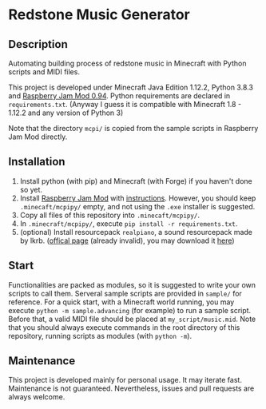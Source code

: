 # Redstone Music Generator

## Description

Automating building process of redstone music in Minecraft with Python scripts and MIDI files.

This project is developed under Minecraft Java Edition 1.12.2, Python 3.8.3 and [Raspberry Jam Mod 0.94](https://github.com/arpruss/raspberryjammod/releases/tag/0.94). Python requirements are declared in `requirements.txt`. (Anyway I guess it is compatible with Minecraft 1.8 - 1.12.2 and any version of Python 3) 

Note that the directory `mcpi/` is copied from the sample scripts in Raspberry Jam Mod directly.

## Installation

1. Install python (with pip) and Minecraft (with Forge) if you haven't done so yet.
2. Install [Raspberry Jam Mod](https://github.com/arpruss/raspberryjammod) with [instructions](https://www.instructables.com/Python-coding-for-Minecraft/). However, you should keep `.minecaft/mcpipy/` empty, and not using the `.exe` installer is suggested.
3. Copy all files of this repository into `.minecaft/mcpipy/`.
4. In `.minecraft/mcpipy/`, execute `pip install -r requirements.txt`.
5. (optional) Install resourcepack `realpiano`, a sound resourcepack made by lkrb. ([offical page](http://lkrb.net/blog/54.html) (already invalid), you may download it [here](https://www.cr173.com/soft/277354.html))

## Start

Functionalities are packed as modules, so it is suggested to write your own scripts to call them. Serveral sample scripts are provided in `sample/` for reference. For a quick start, with a Minecraft world running, you may execute `python -m sample.advancing` (for example) to run a sample script. Before that, a valid MIDI file should be placed at `my_script/music.mid`. Note that you should always execute commands in the root directory of this repository, running scripts as modules (with `python -m`).

## Maintenance

This project is developed mainly for personal usage. It may iterate fast. Maintenance is not guaranteed. Nevertheless, issues and pull requests are always welcome.
